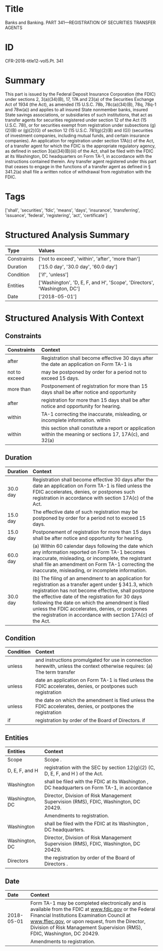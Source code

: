 # Title

 Banks and Banking. PART 341—REGISTRATION OF SECURITIES TRANSFER AGENTS


# ID

 CFR-2018-title12-vol5.Pt. 341


# Summary

This part is issued by the Federal Deposit Insurance Corporation (the FDIC) under sections 2, 3(a)(34)(B), 17, 17A and 23(a) of the Securities Exchange Act of 1934 (the Act), as amended (15 U.S.C. 78b, 78c(a)(34)(B), 78q, 78q-1 and 78w(a)) and applies to all insured State nonmember banks, insured State savings associations, or subsidiaries of such institutions, that act as transfer agents for securities registered under section 12 of the Act (15 U.S.C. 78l), or for securities exempt from registration under subsections (g)(2)(B) or (g)(2)(G) of section 12 (15 U.S.C. 781(g)(2)(B) and (G)) (securities of investment companies, including mutual funds, and certain insurance companies).
An application for registration under section 17A(c) of the Act, of a transfer agent for which the FDIC is the appropriate regulatory agency, as defined in section 3(a)(34)(B)(iii) of the Act, shall be filed with the FDIC at its Washington, DC headquarters on Form TA-1, in accordance with the instructions contained therein.
Any transfer agent registered under this part that ceases to engage in the functions of a transfer agent as defined in &#167;&#8201;341.2(a) shall file a written notice of withdrawal from registration with the FDIC.


# Tags

['shall', 'securities', 'fdic', 'means', 'days', 'insurance', 'transferring', 'issuance', 'federal', 'registering', 'act', 'certificate']


# Structured Analysis Summary

| Type        | Values                                                                   |
|:------------|:-------------------------------------------------------------------------|
| Constraints | ['not to exceed', 'within', 'after', 'more than']                        |
| Duration    | ['15.0 day', '30.0 day', '60.0 day']                                     |
| Condition   | ['if', 'unless']                                                         |
| Entities    | ['Washington', 'D, E, F, and H', 'Scope', 'Directors', 'Washington, DC'] |
| Date        | ['2018-05-01']                                                           |


# Structured Analysis With Context

 


## Constraints

| Constraints   | Context                                                                                                    |
|:--------------|:-----------------------------------------------------------------------------------------------------------|
| after         | Registration shall become effective 30 days  after the date an application on Form TA-1 is                 |
| not to exceed | may be postponed by order for a period not to exceed  15 days.                                             |
| more than     | Postponement of registration for  more than 15 days shall be after notice and opportunity                  |
| after         | registration for more than 15 days shall be after  notice and opportunity for hearing.                     |
| within        | TA-1 correcting the inaccurate, misleading, or incomplete information. within                              |
| within        | this section shall constitute a report or application within the meaning or sections 17, 17A(c), and 32(a) |


## Duration

| Duration   | Context                                                                                                                                                                                                                                                                                                                                                                                            |
|:-----------|:---------------------------------------------------------------------------------------------------------------------------------------------------------------------------------------------------------------------------------------------------------------------------------------------------------------------------------------------------------------------------------------------------|
| 30.0 day   | Registration shall become effective 30 days after the date an application on Form TA-1 is filed unless the FDIC accelerates, denies, or postpones such registration in accordance with section 17A(c) of the Act.                                                                                                                                                                                  |
| 15.0 day   | The effective date of such registration may be postponed by order for a period not to exceed 15 days.                                                                                                                                                                                                                                                                                              |
| 15.0 day   | Postponement of registration for more than 15 days shall be after notice and opportunity for hearing.                                                                                                                                                                                                                                                                                              |
| 60.0 day   | (a) Within 60 calendar days following the date which any information reported on Form TA-1 becomes inaccurate, misleading, or incomplete, the registrant shall file an amendment on Form TA-1 correcting the inaccurate, misleading, or incomplete information.                                                                                                                                    |
| 30.0 day   | (b) The filing of an amendment to an application for registration as a transfer agent under &#167;&#8201;341.3, which registration has not become effective, shall postpone the effective date of the registration for 30 days following the date on which the amendment is filed unless the FDIC accelerates, denies, or postpones the registration in accordance with section 17A(c) of the Act. |


## Condition

| Condition   | Context                                                                                                                   |
|:------------|:--------------------------------------------------------------------------------------------------------------------------|
| unless      | and instructions promulgated for use in connection herewith, unless the context otherwise requires: (a) The term transfer |
| unless      | date an application on Form TA-1 is filed unless the FDIC accelerates, denies, or postpones such registration             |
| unless      | the date on which the amendment is filed unless the FDIC accelerates, denies, or postpones the registration               |
| if          | registration by order of the Board of Directors. if                                                                       |


## Entities

| Entities       | Context                                                                                      |
|:---------------|:---------------------------------------------------------------------------------------------|
| Scope          | Scope .                                                                                      |
| D, E, F, and H | registration with the SEC by section 12(g)(2) (C, D, E, F, and H ) of the Act.               |
| Washington     | shall be filed with the FDIC at its Washington , DC headquarters on Form TA-1, in accordance |
| Washington, DC | Director, Division of Risk Management Supervision (RMS), FDIC, Washington, DC  20429.        |
|                |             Amendments to registration.                                                      |
| Washington     | shall be filed with the FDIC at its Washington , DC headquarters.                            |
| Washington, DC | Director, Division of Risk Management Supervision (RMS), FDIC, Washington, DC  20429.        |
| Directors      | the registration by order of the Board of Directors .                                        |


## Date

| Date       | Context                                                                                                                                                                                                                                                                             |
|:-----------|:------------------------------------------------------------------------------------------------------------------------------------------------------------------------------------------------------------------------------------------------------------------------------------|
| 2018-05-01 | Form TA-1 may be completed electronically and is available from the FDIC at www.fdic.gov or the Federal Financial Institutions Examination Council at www.ffiec.gov, or upon request, from the Director, Division of Risk Management Supervision (RMS), FDIC, Washington, DC 20429. |
|            |             Amendments to registration.                                                                                                                                                                                                                                             |


